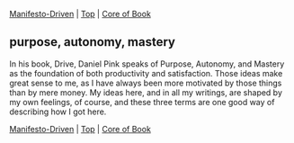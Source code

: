 [Manifesto-Driven](02.html) | [Top](index.html) | [Core of Book](04.html)

## purpose, autonomy, mastery ##

In his book, Drive, Daniel Pink speaks of Purpose, Autonomy, and Mastery as the foundation of both productivity and satisfaction. Those ideas make great sense to me, as I have always been more motivated by those things than by mere money. My ideas here, and in all my writings, are shaped by my own feelings, of course, and these three terms are one good way of describing how I got here.  

  

  

  

  

  





[Manifesto-Driven](02.html) | [Top](index.html) | [Core of Book](04.html)


<!--ignore-->


